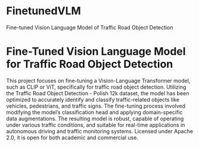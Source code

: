 # FinetunedVLM
Fine-tuned Vision Language Model of Traffic Road Object Detection

# Fine-Tuned Vision Language Model for Traffic Road Object Detection

This project focuses on fine-tuning a Vision-Language Transformer model, such as CLIP or ViT, specifically for traffic road object detection. Utilizing the Traffic Road Object Detection - Polish 12k dataset, the model has been optimized to accurately identify and classify traffic-related objects like vehicles, pedestrians, and traffic signs. The fine-tuning process involved modifying the model’s classification head and applying domain-specific data augmentations. The resulting model is robust, capable of operating under various traffic conditions, and suitable for real-time applications in autonomous driving and traffic monitoring systems. Licensed under Apache 2.0, it is open for both academic and commercial use.

